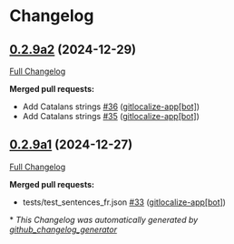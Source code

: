 # Changelog

## [0.2.9a2](https://github.com/OpenVoiceOS/ovos-solver-YesNo-plugin/tree/0.2.9a2) (2024-12-29)

[Full Changelog](https://github.com/OpenVoiceOS/ovos-solver-YesNo-plugin/compare/0.2.9a1...0.2.9a2)

**Merged pull requests:**

- Add Catalans strings [\#36](https://github.com/OpenVoiceOS/ovos-solver-YesNo-plugin/pull/36) ([gitlocalize-app[bot]](https://github.com/apps/gitlocalize-app))
- Add Catalans strings [\#35](https://github.com/OpenVoiceOS/ovos-solver-YesNo-plugin/pull/35) ([gitlocalize-app[bot]](https://github.com/apps/gitlocalize-app))

## [0.2.9a1](https://github.com/OpenVoiceOS/ovos-solver-YesNo-plugin/tree/0.2.9a1) (2024-12-27)

[Full Changelog](https://github.com/OpenVoiceOS/ovos-solver-YesNo-plugin/compare/0.2.8...0.2.9a1)

**Merged pull requests:**

- tests/test\_sentences\_fr.json [\#33](https://github.com/OpenVoiceOS/ovos-solver-YesNo-plugin/pull/33) ([gitlocalize-app[bot]](https://github.com/apps/gitlocalize-app))



\* *This Changelog was automatically generated by [github_changelog_generator](https://github.com/github-changelog-generator/github-changelog-generator)*
